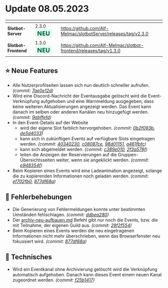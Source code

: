 # Update 08.05.2023

<table data-card-size="large" data-view="cards"><thead><tr><th></th><th></th><th data-hidden></th><th data-hidden data-card-target data-type="content-ref"></th></tr></thead><tbody><tr><td><strong>Slotbot-Server</strong></td><td>2.3.0 <img src="../../../.gitbook/assets/Badge-New.png" alt="Neu" data-size="line"></td><td></td><td><a href="https://github.com/Alf-Melmac/slotbotServer/releases/tag/v2.3.0">https://github.com/Alf-Melmac/slotbotServer/releases/tag/v2.3.0</a></td></tr><tr><td><strong>Slotbot-Frontend</strong></td><td>1.3.0 <img src="../../../.gitbook/assets/Badge-New.png" alt="Neu" data-size="line"></td><td></td><td><a href="https://github.com/Alf-Melmac/slotbot-frontend/releases/tag/v1.3.0">https://github.com/Alf-Melmac/slotbot-frontend/releases/tag/v1.3.0</a></td></tr></tbody></table>

## ⭐ Neue Features

* Alle Nutzerprofilseiten lassen sich nun deutlich schneller aufrufen. _(commit:_ [_7ae0e12d_](https://github.com/Alf-Melmac/slotbotServer/commit/7ae0e12dab4eb755493b68839d255b113f1fd5d4)_)_
* Wird eine Discord-Nachricht der Eventausgabe gelöscht wird die Event-Verknüpfung aufgehoben und eine Warnmeldung ausgegeben, dass keine weiteren Aktualisierungen angezeigt werden. Das Event kann danach im selben oder anderen Kanälen neu hinzugefügt werden. _(commit:_ [_9abffefd_](https://github.com/Alf-Melmac/slotbotServer/commit/9abffefde4628c9e739466b15f6b46f44b41011b)_)_
* In den Event-Details auf der Website
  * wird der eigene Slot farblich hervorgehoben. _(commit:_ [_0b2f093b_](https://github.com/Alf-Melmac/slotbot-frontend/commit/0b2f093bd030f4c4184eede7b698b980fa1a80b2)_,_ [_de5d4033_](https://github.com/Alf-Melmac/slotbotServer/commit/de5d4033c99b39884155a2f38913c783094e1562)_)_
  * kann sich in zukünftigen Events auf verfügbare Slots eingetragen werden. _(commit:_ [_40340230_](https://github.com/Alf-Melmac/slotbot-frontend/commit/4034023028616658bcee71b5039afa985ad36579)_,_ [_c08087ce_](https://github.com/Alf-Melmac/slotbot-frontend/commit/c08087ce158d75157b4a5cc8a172703eaf73c420)_,_ [_98d01151_](https://github.com/Alf-Melmac/slotbotServer/commit/98d01151327df22d4ad6488fde91ea9523270876)_,_ [_a461fbfc_](https://github.com/Alf-Melmac/slotbotServer/commit/a461fbfcebcb6ad06dedd8c3530120ca5fd94204)_)_
  * kann sich abgemeldet werden. _(commit:_ [_c389e010_](https://github.com/Alf-Melmac/slotbot-frontend/commit/c389e0102cb58da1eb2fde020ba66b3555482c7e)_,_ [_2f3a578f_](https://github.com/Alf-Melmac/slotbotServer/commit/2f3a578f9350ee43b8c299d0108986494e5c019d)_)_
  * leiten die Anzeigen der Reservierungen auf die Gruppen-Übersichtsseiten weiter, wenn sie angeklickt werden. _(commit:_ [_e948354f_](https://github.com/Alf-Melmac/slotbot-frontend/commit/e948354ffe440feb49d1054e099a6dd12c88310f)_)_
* Beim Kopieren eines Events wird eine Ladeanimation angezeigt, solange die zu kopierenden Informationen noch geladen werden. _(commit:_ [_ef702fb0_](https://github.com/Alf-Melmac/slotbot-frontend/commit/ef702fb03004417bd27b898804512ded900adfb3)_,_ [_877df68a_](https://github.com/Alf-Melmac/slotbot-frontend/commit/877df68a6661825c0712e516cf0495123c91a6d5)_)_

## 🐞 Fehlerbehebungen

* Die Generierung von Fehlermeldungen konnte unter bestimmten Umständen fehlschlagen. _(commit:_ [_ddbea280_](https://github.com/Alf-Melmac/slotbotServer/commit/ddbea280550863883ed3cc82f6e8656c1409e8be)_)_
* Der [archiv-neu-aufbauen.md](../../integrationen/discord/bot-befehle/archiv-neu-aufbauen.md "mention") Befehl gibt nur noch die Events, bzw. die mit Teilnahme, der eigenen Guild aus. _(commit:_ [_28f2f554_](https://github.com/Alf-Melmac/slotbotServer/commit/28f2f5548ecf5bb09f5852fae3da081343d459c8)_)_
* Beim Kopieren eines Events werden die neu eingetragenen Informationen nicht mehr überschrieben, wenn das Browserfenster neu fokussiert wird. _(commit:_ [_877df68a_](https://github.com/Alf-Melmac/slotbot-frontend/commit/877df68a6661825c0712e516cf0495123c91a6d5)_)_

## 🔨 Technisches

* Wird ein Eventkanal ohne Archivierung gelöscht wird die Verknüpfung automatisch aufgehoben. Danach kann dieses Event einem neuen Kanal zugeordnet werden. _(commit:_ [_f25b1417_](https://github.com/Alf-Melmac/slotbotServer/commit/f25b14174e68f578104132520646bd55a06d9e5d)_)_
